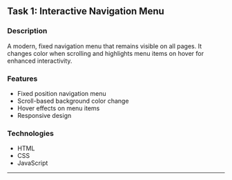 
## **Task 1: Interactive Navigation Menu**

### Description
A modern, fixed navigation menu that remains visible on all pages. It changes color when scrolling and highlights menu items on hover for enhanced interactivity.

### Features
- Fixed position navigation menu
- Scroll-based background color change
- Hover effects on menu items
- Responsive design

### Technologies
- HTML
- CSS
- JavaScript

---
